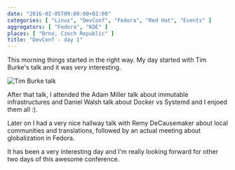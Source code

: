 ```yaml
---
date: "2016-02-05T09:00:00+02:00"
categories: [ "Linux", "DevConf", "Fedora", "Red Hat", "Events" ]
aggregators: [ "Fedora", "KDE" ]
places: [ "Brno, Czech Republic" ]
title: "DevConf - day 1"
---
```


This morning things started in the right way.
My day started with Tim Burke's talk and it was _very_ interesting.

![Tim Burke talk](/img/posts/2016_02_05_devconf_day1.jpg)

After that talk, I attended the Adam Miller talk about immutable infrastructures and Daniel Walsh talk about Docker vs Systemd and I enjoed them all :).

Later on I had a very nice hallway talk with Remy DeCausemaker about local communities and translations, followed by an actual meeting about globalization in Fedora.

It has been a very interesting day and I'm really looking forward for other two days of this awesome conference.
